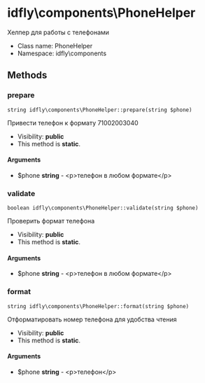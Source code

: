 idfly\components\PhoneHelper
===============

Хелпер для работы с телефонами




* Class name: PhoneHelper
* Namespace: idfly\components







Methods
-------


### prepare

    string idfly\components\PhoneHelper::prepare(string $phone)

Привести телефон к формату 71002003040



* Visibility: **public**
* This method is **static**.


#### Arguments
* $phone **string** - &lt;p&gt;телефон в любом формате&lt;/p&gt;



### validate

    boolean idfly\components\PhoneHelper::validate(string $phone)

Проверить формат телефона



* Visibility: **public**
* This method is **static**.


#### Arguments
* $phone **string** - &lt;p&gt;телефон в любом формате&lt;/p&gt;



### format

    string idfly\components\PhoneHelper::format(string $phone)

Отформатировать номер телефона для удобства чтения



* Visibility: **public**
* This method is **static**.


#### Arguments
* $phone **string** - &lt;p&gt;телефон&lt;/p&gt;


